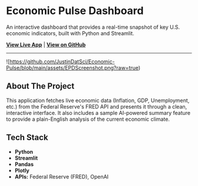# Economic Pulse Dashboard

An interactive dashboard that provides a real-time snapshot of key U.S. economic indicators, built with Python and Streamlit.

**[View Live App](https://economic-pulse.streamlit.app/)** | **[View on GitHub](https://github.com/JustinDatSci/Economic-Pulse)**

---

![https://github.com/JustinDatSci/Economic-Pulse/blob/main/assets/EPDScreenshot.png?raw=true)

## About The Project

This application fetches live economic data (Inflation, GDP, Unemployment, etc.) from the Federal Reserve's FRED API and presents it through a clean, interactive interface. It also includes a sample AI-powered summary feature to provide a plain-English analysis of the current economic climate.

## Tech Stack
* **Python**
* **Streamlit**
* **Pandas**
* **Plotly**
* **APIs:** Federal Reserve (FRED), OpenAI